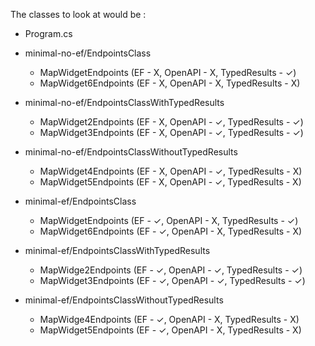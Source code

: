 The classes to look at would be :
- Program.cs
- minimal-no-ef/EndpointsClass
  - MapWidgetEndpoints (EF - X, OpenAPI - X, TypedResults - ✓)
  - MapWidget6Endpoints (EF - X, OpenAPI - X, TypedResults - X)
  
- minimal-no-ef/EndpointsClassWithTypedResults 
  - MapWidget2Endpoints (EF - X, OpenAPI - ✓, TypedResults - ✓)
  - MapWidget3Endpoints (EF - X, OpenAPI - ✓, TypedResults - ✓)
  
- minimal-no-ef/EndpointsClassWithoutTypedResults 
  - MapWidget4Endpoints (EF - X, OpenAPI - ✓, TypedResults - X)
  - MapWidget5Endpoints (EF - X, OpenAPI - ✓, TypedResults - X)
  
- minimal-ef/EndpointsClass
  - MapWidgetEndpoints (EF - ✓, OpenAPI - X, TypedResults - ✓)
  - MapWidget6Endpoints (EF - ✓, OpenAPI - X, TypedResults - X)
  
- minimal-ef/EndpointsClassWithTypedResults 
  - MapWidge2Endpoints (EF - ✓, OpenAPI - ✓, TypedResults - ✓)
  - MapWidget3Endpoints (EF - ✓, OpenAPI - ✓, TypedResults - ✓)
  
- minimal-ef/EndpointsClassWithoutTypedResults 
  - MapWidge4Endpoints (EF - ✓, OpenAPI - X, TypedResults - X)
  - MapWidget5Endpoints (EF - ✓, OpenAPI - X, TypedResults - X)
